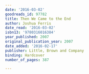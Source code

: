 ```yaml
---
date: '2016-03-02'
goodreads_id: 97782
title: Then We Came to the End
author: Joshua Ferris
date_read: '2016-03-02'
isbn13: '9780316016384'
year_published: 2007
original_publication_year: 2007
date_added: '2016-02-17'
publisher: Little, Brown and Company
binding: Hardcover
number_of_pages: 387

---
```

